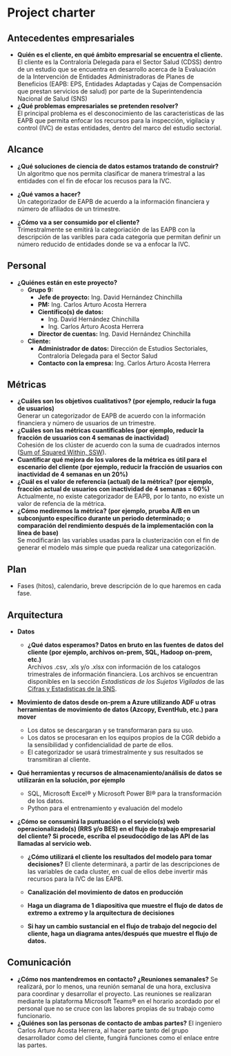 # Project charter

## Antecedentes empresariales

* **Quién es el cliente, en qué ámbito empresarial se encuentra el cliente.**  
El cliente es la Contraloría Delegada para el Sector Salud (CDSS) dentro de un estudio que se encuentra en desarrollo acerca de la Evaluación de la Intervención de Entidades Administradoras de Planes de Beneficios (EAPB: EPS, Entidades Adaptadas y Cajas de Compensación que prestan servicios de salud) por parte de la Superintendencia Nacional de Salud (SNS)
* **¿Qué problemas empresariales se pretenden resolver?**  
El principal problema es el desconocimiento de las caracteristicas de las EAPB que permita enfocar los recursos para la inspección, vigilacia y control (IVC)  de estas entidades, dentro del marco del estudio sectorial.

## Alcance
* **¿Qué soluciones de ciencia de datos estamos tratando de construir?**  
Un algoritmo que nos permita clasificar de manera trimestral a las entidades con el fin de efocar los recusos para la IVC.

* **¿Qué vamos a hacer?**  
Un categorizador de EAPB de acuerdo a la información financiera y número de afiliados de un trimestre.

* **¿Cómo va a ser consumido por el cliente?**  
Trimestralmente se emitirá la categoriación de las EAPB con la descripción de las varibles para cada categoría que permitan definir un número reducido de entidades donde se va a enfocar la IVC.

## Personal
* **¿Quiénes están en este proyecto?**
	* **Grupo 9:**
		* **Jefe de proyecto:** Ing. David Hernández Chinchilla
		* **PM:** Ing. Carlos Arturo Acosta Herrera
		* **Científico(s) de datos:**
			* Ing. David Hernández Chinchilla
			* Ing. Carlos Arturo Acosta Herrera
		* **Director de cuentas:** Ing. David Hernández Chinchilla
	* **Cliente:**
		* **Administrador de datos:** Dirección de Estudios Sectoriales, Contraloría Delegada para el Sector Salud
		* **Contacto con la empresa:** Ing. Carlos Arturo Acosta Herrera
	
## Métricas
* **¿Cuáles son los objetivos cualitativos? (por ejemplo, reducir la fuga de usuarios)**  
Generar un categorizador de EAPB de acuerdo con la información financiera y número de usuarios de un trimestre.
* **¿Cuáles son las métricas cuantificables (por ejemplo, reducir la fracción de usuarios con 4 semanas de inactividad)**    
Cohesión de los clúster de acuerdo con la suma de cuadrados internos ([Sum of Squared Within, SSW](https://disi.unal.edu.co/~eleonguz/cursos/mda/presentaciones/validacion_Clustering.pdf)).
* **Cuantificar qué mejora de los valores de la métrica es útil para el escenario del cliente (por ejemplo, reducir la fracción de usuarios con inactividad de 4 semanas en un 20%)**  
* **¿Cuál es el valor de referencia (actual) de la métrica? (por ejemplo, fracción actual de usuarios con inactividad de 4 semanas = 60%)**  
Actualmente, no existe categorizador de EAPB, por lo tanto, no existe un valor de refencia de la métrica.
* **¿Cómo mediremos la métrica? (por ejemplo, prueba A/B en un subconjunto específico durante un periodo determinado; o comparación del rendimiento después de la implementación con la línea de base)**  
Se modificarán las variables usadas para la clusterización con el fin de generar el modelo más simple que pueda realizar una categorización.
## Plan
* Fases (hitos), calendario, breve descripción de lo que haremos en cada fase.

## Arquitectura
* **Datos**
	* **¿Qué datos esperamos? Datos en bruto en las fuentes de datos del cliente (por ejemplo, archivos on-prem, SQL, Hadoop on-prem, etc.)**  
	Archivos .csv, .xls y/o .xlsx con información de los catalogos trimestrales de información financiera. Los archivos se encuentran disponibles en la sección *Estadisticas de los Sujetos Vigilados* de las [Cifras y Estadisticas de la SNS](https://www.supersalud.gov.co/es-co/nuestra-entidad/cifras-y-estadisticas "Supersalud: Cifras y Estadisticas").
* **Movimiento de datos desde on-prem a Azure utilizando ADF u otras herramientas de movimiento de datos (Azcopy, EventHub, etc.) para mover**
  * Los datos se descargaran y se transformaran para su uso.
  * Los datos se procesaran en los equipos propios de la CGR debido a la sensibilidad y confidencialidad de parte de ellos.
  * El categorizador se usará trimestralmente y sus resultados se transmitiran al cliente.

* **Qué herramientas y recursos de almacenamiento/análisis de datos se utilizarán en la solución, por ejemplo**
  * SQL, Microsoft Excel® y Microsoft Power BI® para la transformación de los datos.
  * Python para el entrenamiento y evaluación del modelo
* **¿Cómo se consumirá la puntuación o el servicio(s) web operacionalizado(s) (RRS y/o BES) en el flujo de trabajo empresarial del cliente? Si procede, escriba el pseudocódigo de las API de las llamadas al servicio web.**
  * **¿Cómo utilizará el cliente los resultados del modelo para tomar decisiones?**
  	El cliente determinará, a partir de las descripciones de las variables de cada cluster, en cual de ellos debe invertir más recursos para la IVC de las EAPB.
  * **Canalización del movimiento de datos en producción**
  	
  * **Haga un diagrama de 1 diapositiva que muestre el flujo de datos de extremo a extremo y la arquitectura de decisiones**
  
  * **Si hay un cambio sustancial en el flujo de trabajo del negocio del cliente, haga un diagrama antes/después que muestre el flujo de datos.**

## Comunicación
* **¿Cómo nos mantendremos en contacto? ¿Reuniones semanales?**
Se realizará, por lo menos, una reunión semanal de una hora, exclusiva para coordinar y desarrollar el proyecto. Las reuniones se realizaran mediante la plataforma Microsoft Teams® en el horario acordado por el personal que no se cruce con las labores propias de su trabajo como funcionario.
* **¿Quiénes son las personas de contacto de ambas partes?**
El ingeniero Carlos Arturo Acosta Herrera, al hacer parte tanto del grupo desarrollador como del cliente, fungirá funciones como el enlace entre las partes.


